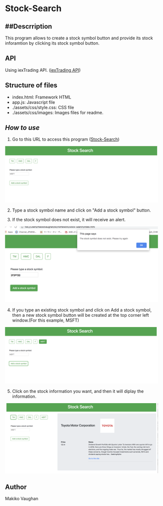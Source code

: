 # Stock-Search


##Descrription
------------
This program allows to create a stock symbol button and provide its stock inforamtion
by clicking its stock symbol button.

API
----
Using iexTrading API.
([iexTrading API](https://iextrading.com/developer/docs/#stocks))

Structure of files
------------------
* index.html: Framework HTML
* app.js: Javascript file
* ./assets/css/style.css: CSS file
* ./assets/css/images: Images files for readme.


***How to use***
-----------
1. Go to this URL to access this program ([Stock-Search](https://makikovaughan.github.io/Stock-Search/))

![main](./assets/images/Main.png)

2. Type a stock symbol name and click on "Add a stock symbol" button.

3. If the stock symbol does not exist, it will receive an alert.

![errorStockSymbol](./assets/images/AlertScreen1.png)

4. If you type an existing stock symbol and click on Add a stock symbol, then a new stock symbol button will be created at the top corner left window.(For this example, MSFT)

![buttonScreen](./assets/images/buttonScreen.png)

5. Click on the stock information you want, and then it will diplay the information.

![renderScreen](./assets/images/renderScreen.png)

## Author
Makiko Vaughan